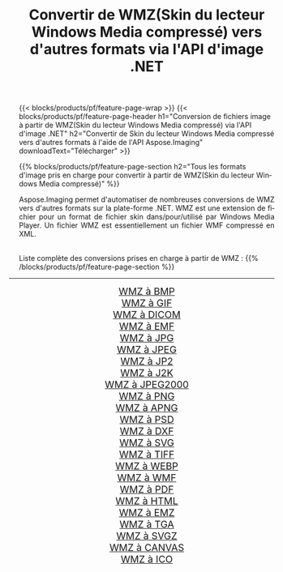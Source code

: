 ﻿---
title: Convertir de WMZ(Skin du lecteur Windows Media compressé) vers d'autres formats via l'API d'image .NET 
weight: 3920
url: /fr/net/conversion/from/wmz/ 
lang: fr
langdirlevel: 2
locales: zh-hans,ja,it,ru,de,es,fr,nl,id,lt,pl,pt,vi,tr,ko,zh-hant,ar,hi,th,sv,cs,uk,he
description: En utilisant Aspose.Imaging, vous pouvez facilement convertir de WMZ(Skin du lecteur Windows Media compressé) vers un autre format
---

{{< blocks/products/pf/feature-page-wrap >}}
{{< blocks/products/pf/feature-page-header h1="Conversion de fichiers image à partir de WMZ(Skin du lecteur Windows Media compressé) via l'API d'image .NET" h2="Convertir de Skin du lecteur Windows Media compressé vers d'autres formats à l'aide de l'API Aspose.Imaging" downloadText="Télécharger" >}}


{{% blocks/products/pf/feature-page-section  h2="Tous les formats d'image pris en charge pour convertir à partir de WMZ(Skin du lecteur Windows Media compressé)" %}}
<p align=justify>Aspose.Imaging permet d'automatiser de nombreuses conversions de WMZ vers d'autres formats sur la plate-forme .NET. WMZ est une extension de fichier pour un format de fichier skin dans/pour/utilisé par Windows Media Player. Un fichier WMZ est essentiellement un fichier WMF compressé en XML.</p>
<br/>
Liste complète des conversions prises en charge à partir de WMZ :
{{% /blocks/products/pf/feature-page-section %}}
<div class="container-fluid productfamilypage bg-gray">
    <div class="convertypes bg-gray agp-content section">
        <div class="container">
		<hr style="margin-left:-20px;"/>
		<div class="row other-converters" style="gap: 10px;font-size: 19px;text-align:center;">
		    <div class='col-md-2 other-converter remove-lp remove-rp'><a href="/imaging/fr/net/conversion/wmz-to-bmp/" style="padding:15px;">WMZ à BMP</a></div><div class='col-md-2 other-converter remove-lp remove-rp'><a href="/imaging/fr/net/conversion/wmz-to-gif/" style="padding:15px;">WMZ à GIF</a></div><div class='col-md-2 other-converter remove-lp remove-rp'><a href="/imaging/fr/net/conversion/wmz-to-dicom/" style="padding:15px;">WMZ à DICOM</a></div><div class='col-md-2 other-converter remove-lp remove-rp'><a href="/imaging/fr/net/conversion/wmz-to-emf/" style="padding:15px;">WMZ à EMF</a></div><div class='col-md-2 other-converter remove-lp remove-rp'><a href="/imaging/fr/net/conversion/wmz-to-jpg/" style="padding:15px;">WMZ à JPG</a></div><div class='col-md-2 other-converter remove-lp remove-rp'><a href="/imaging/fr/net/conversion/wmz-to-jpeg/" style="padding:15px;">WMZ à JPEG</a></div><div class='col-md-2 other-converter remove-lp remove-rp'><a href="/imaging/fr/net/conversion/wmz-to-jp2/" style="padding:15px;">WMZ à JP2</a></div><div class='col-md-2 other-converter remove-lp remove-rp'><a href="/imaging/fr/net/conversion/wmz-to-j2k/" style="padding:15px;">WMZ à J2K</a></div><div class='col-md-2 other-converter remove-lp remove-rp'><a href="/imaging/fr/net/conversion/wmz-to-jpeg2000/" style="padding:15px;">WMZ à JPEG2000</a></div><div class='col-md-2 other-converter remove-lp remove-rp'><a href="/imaging/fr/net/conversion/wmz-to-png/" style="padding:15px;">WMZ à PNG</a></div><div class='col-md-2 other-converter remove-lp remove-rp'><a href="/imaging/fr/net/conversion/wmz-to-apng/" style="padding:15px;">WMZ à APNG</a></div><div class='col-md-2 other-converter remove-lp remove-rp'><a href="/imaging/fr/net/conversion/wmz-to-psd/" style="padding:15px;">WMZ à PSD</a></div><div class='col-md-2 other-converter remove-lp remove-rp'><a href="/imaging/fr/net/conversion/wmz-to-dxf/" style="padding:15px;">WMZ à DXF</a></div><div class='col-md-2 other-converter remove-lp remove-rp'><a href="/imaging/fr/net/conversion/wmz-to-svg/" style="padding:15px;">WMZ à SVG</a></div><div class='col-md-2 other-converter remove-lp remove-rp'><a href="/imaging/fr/net/conversion/wmz-to-tiff/" style="padding:15px;">WMZ à TIFF</a></div><div class='col-md-2 other-converter remove-lp remove-rp'><a href="/imaging/fr/net/conversion/wmz-to-webp/" style="padding:15px;">WMZ à WEBP</a></div><div class='col-md-2 other-converter remove-lp remove-rp'><a href="/imaging/fr/net/conversion/wmz-to-wmf/" style="padding:15px;">WMZ à WMF</a></div><div class='col-md-2 other-converter remove-lp remove-rp'><a href="/imaging/fr/net/conversion/wmz-to-pdf/" style="padding:15px;">WMZ à PDF</a></div><div class='col-md-2 other-converter remove-lp remove-rp'><a href="/imaging/fr/net/conversion/wmz-to-html/" style="padding:15px;">WMZ à HTML</a></div><div class='col-md-2 other-converter remove-lp remove-rp'><a href="/imaging/fr/net/conversion/wmz-to-emz/" style="padding:15px;">WMZ à EMZ</a></div><div class='col-md-2 other-converter remove-lp remove-rp'><a href="/imaging/fr/net/conversion/wmz-to-tga/" style="padding:15px;">WMZ à TGA</a></div><div class='col-md-2 other-converter remove-lp remove-rp'><a href="/imaging/fr/net/conversion/wmz-to-svgz/" style="padding:15px;">WMZ à SVGZ</a></div><div class='col-md-2 other-converter remove-lp remove-rp'><a href="/imaging/fr/net/conversion/wmz-to-canvas/" style="padding:15px;">WMZ à CANVAS</a></div><div class='col-md-2 other-converter remove-lp remove-rp'><a href="/imaging/fr/net/conversion/wmz-to-ico/" style="padding:15px;">WMZ à ICO</a></div>
                </div>
        </div>
    </div>
</div>
<br/>

